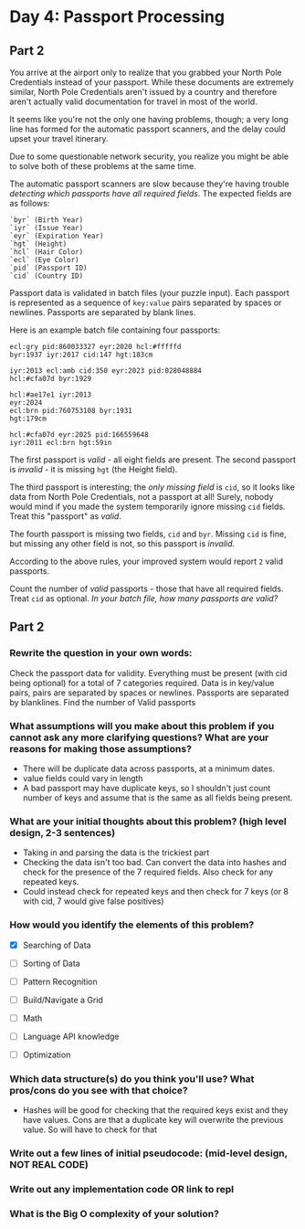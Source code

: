 # Day 4: Passport Processing
## Part 2

You arrive at the airport only to realize that you grabbed your North Pole Credentials instead of your passport. While these documents are extremely similar, North Pole Credentials aren't issued by a country and therefore aren't actually valid documentation for travel in most of the world.

It seems like you're not the only one having problems, though; a very long line has formed for the automatic passport scanners, and the delay could upset your travel itinerary.

Due to some questionable network security, you realize you might be able to solve both of these problems at the same time.

The automatic passport scanners are slow because they're having trouble *detecting which passports have all required fields*. The expected fields are as follows:

    `byr` (Birth Year)
    `iyr` (Issue Year)
    `eyr` (Expiration Year)
    `hgt` (Height)
    `hcl` (Hair Color)
    `ecl` (Eye Color)
    `pid` (Passport ID)
    `cid` (Country ID)

Passport data is validated in batch files (your puzzle input). Each passport is represented as a sequence of `key:value` pairs separated by spaces or newlines. Passports are separated by blank lines.

Here is an example batch file containing four passports:

```
ecl:gry pid:860033327 eyr:2020 hcl:#fffffd
byr:1937 iyr:2017 cid:147 hgt:183cm

iyr:2013 ecl:amb cid:350 eyr:2023 pid:028048884
hcl:#cfa07d byr:1929

hcl:#ae17e1 iyr:2013
eyr:2024
ecl:brn pid:760753108 byr:1931
hgt:179cm

hcl:#cfa07d eyr:2025 pid:166559648
iyr:2011 ecl:brn hgt:59in
```

The first passport is *valid* - all eight fields are present. The second passport is *invalid* - it is missing `hgt` (the Height field).

The third passport is interesting; the *only missing field* is `cid`, so it looks like data from North Pole Credentials, not a passport at all! Surely, nobody would mind if you made the system temporarily ignore missing `cid` fields. Treat this "passport" as *valid*.

The fourth passport is missing two fields, `cid` and `byr`. Missing `cid` is fine, but missing any other field is not, so this passport is *invalid*.

According to the above rules, your improved system would report `2` valid passports.

Count the number of *valid* passports - those that have all required fields. Treat `cid` as optional. *In your batch file, how many passports are valid?*

## Part 2


### Rewrite the question in your own words:
Check the passport data for validity. Everything must be present (with cid being optional) for a total of 7 categories required. Data is in key/value pairs, pairs are separated by spaces or newlines. Passports are separated by blanklines.
Find the number of Valid passports

### What assumptions will you make about this problem if you cannot ask any more clarifying questions? What are your reasons for making those assumptions?
* There will be duplicate data across passports, at a minimum dates.
* value fields could vary in length
* A bad passport may have duplicate keys, so I shouldn't just count number of keys and assume that is the same as all fields being present.

### What are your initial thoughts about this problem? (high level design, 2-3 sentences)
* Taking in and parsing the data is the trickiest part
* Checking the data isn't too bad. Can convert the data into hashes and check for the presence of the 7 required fields. Also check for any repeated keys.
* Could instead check for repeated keys and then check for 7 keys (or 8 with cid, 7 would give false positives)

### How would you identify the elements of this problem?

- [X] Searching of Data
- [ ] Sorting of Data
- [ ] Pattern Recognition
- [ ] Build/Navigate a Grid
- [ ] Math
- [ ] Language API knowledge
- [ ] Optimization


### Which data structure(s) do you think you'll use? What pros/cons do you see with that choice?
* Hashes will be good for checking that the required keys exist and they have values. Cons are that a duplicate key will overwrite the previous value. So will have to check for that

### Write out a few lines of initial pseudocode: (mid-level design, NOT REAL CODE)



### Write out any implementation code OR link to repl

### What is the Big O complexity of your solution?
